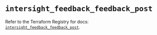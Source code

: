 # `intersight_feedback_feedback_post`

Refer to the Terraform Registry for docs: [`intersight_feedback_feedback_post`](https://registry.terraform.io/providers/ciscodevnet/intersight/1.0.71/docs/resources/feedback_feedback_post).
